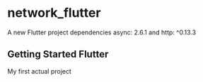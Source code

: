 # network_flutter

A new Flutter project dependencies async: 2.6.1 and http: ^0.13.3


## Getting Started Flutter

My first actual project
